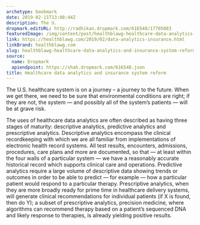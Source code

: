 ```yaml
---
archetype: bookmark
date: 2019-02-11T13:08:44Z
description: The U.
dropmark.editURL: http://radhikan.dropmark.com/616548/17705083
featuredImage: /img/content/post/healthblawg-healthcare-data-analytics-and-insurance-system-reform.jpg
link: https://healthblawg.com/2019/02/data-analytics-insurance.html
linkBrand: healthblawg.com
slug: healthblawg-healthcare-data-analytics-and-insurance-system-reform
source:
  name: Dropmark
  apiendpoint: https://shah.dropmark.com/616548.json
title: Healthcare data analytics and insurance system reform
---
```

The U.S. healthcare system is on a journey – a journey to the future. When we get there, we need to be sure that environmental conditions are right; if they are not, the system — and possibly all of the system’s patients — will be at grave risk.

The uses of healthcare data analytics are often described as having three stages of maturity: descriptive analytics, predictive analytics and prescriptive analytics. Descriptive analytics encompass the clinical recordkeeping with which we are all familiar from implementations of electronic health record systems. All test results, encounters, admissions, procedures, care plans and more are documented, so that — at least within the four walls of a particular system — we have a reasonably accurate historical record which supports clinical care and operations. Predictive analytics require a large volume of descriptive data showing trends or outcomes in order to be able to predict — for example — how a particular patient would respond to a particular therapy. Prescriptive analytics, when they are more broadly ready for prime time in healthcare delivery systems, will generate clinical recommendations for individual patients (if X is found, then do Y); a subset of prescriptive analytics, precision medicine, where algorithms can recommend therapy based on a patient’s sequenced DNA and likely response to therapies, is already yielding positive results.

